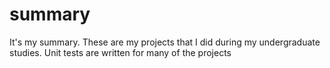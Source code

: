 # summary
It's my summary.
These are my projects that I did during my undergraduate studies. 
Unit tests are written for many of the projects
